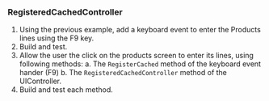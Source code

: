 ﻿### RegisteredCachedController
1.	Using the previous example, add a keyboard event to enter the Products lines using the F9 key.
2.	Build and test.
3.	Allow the user the click on the products screen to enter its lines, using following methods:
    a. The `RegisterCached` method of the keyboard event hander (F9)
    b. The `RegisteredCachedController` method of the UIController.
4.	Build and test each method.
